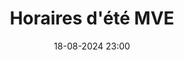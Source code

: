 ---
layout: ../../../layouts/Actu.astro
date : "18-08-2024 23:00"

title: "Horaires d'été MVE"

auteur :
  - sciences

image : "/assets/fildactus/encemoment/08-18-sciences.jpg"

source : "https://www.instagram.com/p/C8e9ThfsQHp/"
---